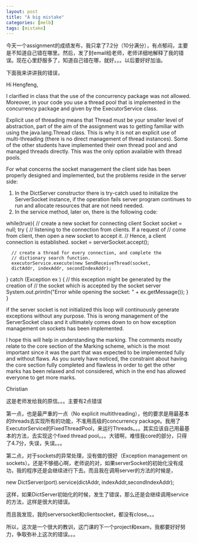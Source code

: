 ```yaml
---
layout: post
title: "A big mistake"
categories: [melb] 
tags: [mistake]
---
```


今天一个assignment的成绩发布，我只拿了7.2分（10分满分），有点郁闷，主要是不知道自己错在哪里。然后，发了封email给老师，老师详细地解释了我的错误。现在心里舒服多了，知道自己错在哪，就好。。。以后要好好加油。

下面我来讲讲我的错误，

Hi Hengfeng,

I clarified in class that the use of the concurrency package was not
allowed. Moreover, in your code you use a thread pool that is implemented
in the concurrency package and given by the ExecutorService class.

Explicit use of threading means that Thread must be your smaller level of
abstraction, part of the aim of the assignment was to getting familiar
with using the java.lang.Thread class. This is why it is not an explicit
use of multi-threading (there is no direct management of thread
instances). Some of the other students have implemented their own thread
pool and and managed threads directly. This was the only option available
with thread pools.

For what concerns the socket management the client side has been properly
designed and implemented, but the problems reside in the server side:
1. In the DictServer constructor there is try-catch used to initialize the
ServerSocket instance, if the operation fails server program continues to
run and allocate resources that are not need needed.
2. In the service method, later on, there is the following code:

while(true){
  // create a new socket for connecting client
  Socket socket = null;
  try {
      // listening to the connection from clients. If a request of
      // come from client, then open a new socket to accept it.
      // Hence, a client connection is established.
      socket = serverSocket.accept();
 
      // create a thread for every connection, and complete the
      // dictionary search function.
      executorService.execute(new SendReceiveThread(socket,
      dictAddr, indexAddr, secondIndexAddr);
  } catch (Exception ex ) {
      // this exception might be generated by the creation of
      // the socket which is accepted by the socket server
      System.out.println("Error while opening the socket: " +
      ex.getMessage());
  }
}


if the server socket is not initialized this loop will continuously
generate exceptions without any purpose. This is wrong management of the
ServerSocket class and it ultimately comes down to on how exception
management on sockets has been implemented.

I hope this will help in understanding the marking. The comments mostly
relate to the core section of the Marking scheme, which is the most
important since it was the part that was expected to be implemented fully
and without flaws. As you surely have noticed, the constraint about having
the core section fully completed and flawless in order to get the other
marks has been relaxed and not considered, which in the end has allowed
everyone to get more marks.

Christian

这是老师发给我的原信。。。主要有2点错误

第一点，也是最严重的一点（No explicit multithreading），他的要求是用最基本的threads去实现所有的功能，不准用高级的concurrency package。我用了ExecutorService的FixedThreadPool，来运行Threads。。。其实应该自己用最基本的方法，去实现这个fixed thread pool。。。大错啊，难怪我core的部分，只得了4.7分，失误，失误。。。

第二点，对于sockets的异常处理，没有做的很好（Exception management on sockets）。还是不够细心啊，老师说的对，如果serverSocket的初始化没有成功，我的程序还是会继续进行下去。而且我在调用server的方法的时候是，

new DictServer(port).service(dictAddr, indexAddr,secondIndexAddr);

这样，如果DictServer初始化的时候，发生了错误，那么还是会继续调用service的方法，这样是很大的错误。

而且我发现，我的serversocket和clientsocket，都没有close。。。

所以，这次是一个很大的教训，这门课的下一个project和exam，我都要好好努力，争取弥补上这次的错误。。。